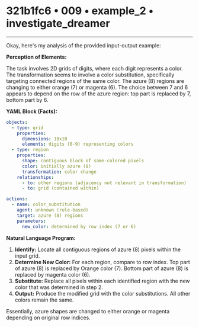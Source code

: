 # 321b1fc6 • 009 • example_2 • investigate_dreamer

---
Okay, here's my analysis of the provided input-output example:

**Perception of Elements:**

The task involves 2D grids of digits, where each digit represents a color. The transformation seems to involve a color substitution, specifically targeting connected regions of the same color.  The azure (8) regions are changing to either orange (7) or magenta (6). The choice between 7 and 6 appears to depend on the row of the azure region: top part is replaced by 7, bottom part by 6.

**YAML Block (Facts):**



```yaml
objects:
  - type: grid
    properties:
      dimensions: 10x10
      elements: digits (0-9) representing colors
  - type: region
    properties:
      shape: contiguous block of same-colored pixels
      color: initially azure (8)
      transformation: color change
    relationships:
      - to: other regions (adjacency not relevant in transformation)
      - to: grid (contained within)

actions:
  - name: color_substitution
    agent: unknown (rule-based)
    target: azure (8) regions
    parameters:
      new_color: determined by row index (7 or 6)

```



**Natural Language Program:**

1.  **Identify:** Locate all contiguous regions of azure (8) pixels within the input grid.
2.  **Determine New Color:** For each region, compare to row index. Top part of azure (8) is replaced by Orange color (7). Bottom part of azure (8) is replaced by magenta color (6).
3.  **Substitute:** Replace all pixels within each identified region with the new color that was determined in step 2.
4.  **Output:** Produce the modified grid with the color substitutions. All other colors remain the same.

Essentially, azure shapes are changed to either orange or magenta depending on original row indices.

